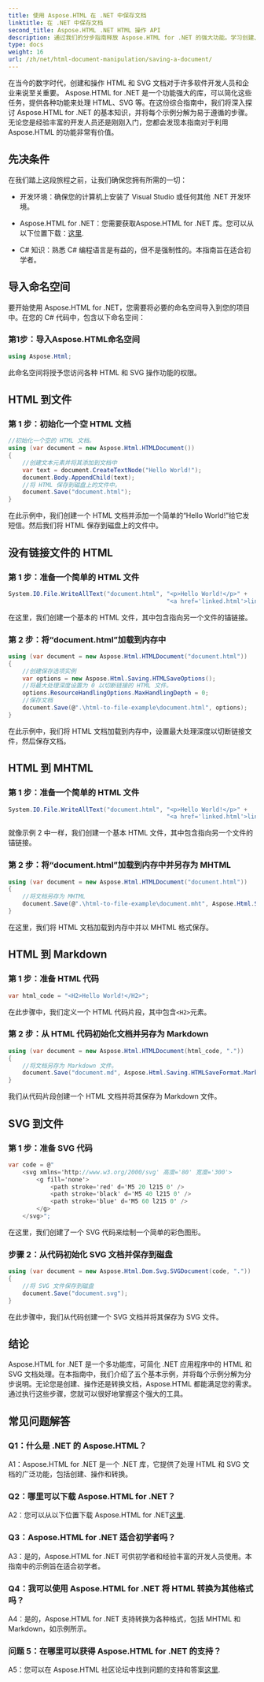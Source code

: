 ```yaml
---
title: 使用 Aspose.HTML 在 .NET 中保存文档
linktitle: 在 .NET 中保存文档
second_title: Aspose.HTML .NET HTML 操作 API
description: 通过我们的分步指南释放 Aspose.HTML for .NET 的强大功能。学习创建、操作和转换 HTML 和 SVG 文档
type: docs
weight: 16
url: /zh/net/html-document-manipulation/saving-a-document/
---
```


在当今的数字时代，创建和操作 HTML 和 SVG 文档对于许多软件开发人员和企业来说至关重要。 Aspose.HTML for .NET 是一个功能强大的库，可以简化这些任务，提供各种功能来处理 HTML、SVG 等。在这份综合指南中，我们将深入探讨 Aspose.HTML for .NET 的基本知识，并将每个示例分解为易于遵循的步骤。无论您是经验丰富的开发人员还是刚刚入门，您都会发现本指南对于利用 Aspose.HTML 的功能非常有价值。

## 先决条件

在我们踏上这段旅程之前，让我们确保您拥有所需的一切：

- 开发环境：确保您的计算机上安装了 Visual Studio 或任何其他 .NET 开发环境。

-  Aspose.HTML for .NET：您需要获取Aspose.HTML for .NET 库。您可以从以下位置下载：[这里](https://releases.aspose.com/html/net/).

- C# 知识：熟悉 C# 编程语言是有益的，但不是强制性的。本指南旨在适合初学者。

## 导入命名空间

要开始使用 Aspose.HTML for .NET，您需要将必要的命名空间导入到您的项目中。在您的 C# 代码中，包含以下命名空间：

### 第1步：导入Aspose.HTML命名空间
```csharp
using Aspose.Html;
```

此命名空间将授予您访问各种 HTML 和 SVG 操作功能的权限。

## HTML 到文件

### 第 1 步：初始化一个空 HTML 文档
```csharp
//初始化一个空的 HTML 文档。
using (var document = new Aspose.Html.HTMLDocument())
{
    //创建文本元素并将其添加到文档中
    var text = document.CreateTextNode("Hello World!");
    document.Body.AppendChild(text);
    //将 HTML 保存到磁盘上的文件中。
    document.Save("document.html");
}
```

在此示例中，我们创建一个 HTML 文档并添加一个简单的“Hello World!”给它发短信。然后我们将 HTML 保存到磁盘上的文件中。

## 没有链接文件的 HTML

### 第 1 步：准备一个简单的 HTML 文件
```csharp
System.IO.File.WriteAllText("document.html", "<p>Hello World!</p>" +
                                             "<a href='linked.html'>linked file</a>");
```

在这里，我们创建一个基本的 HTML 文件，其中包含指向另一个文件的锚链接。

### 第 2 步：将“document.html”加载到内存中
```csharp
using (var document = new Aspose.Html.HTMLDocument("document.html"))
{
    //创建保存选项实例
    var options = new Aspose.Html.Saving.HTMLSaveOptions();
    //将最大处理深度设置为 0 以切断链接的 HTML 文件。
    options.ResourceHandlingOptions.MaxHandlingDepth = 0;
    //保存文档
    document.Save(@".\html-to-file-example\document.html", options);
}
```

在此示例中，我们将 HTML 文档加载到内存中，设置最大处理深度以切断链接文件，然后保存文档。 

## HTML 到 MHTML

### 第 1 步：准备一个简单的 HTML 文件
```csharp
System.IO.File.WriteAllText("document.html", "<p>Hello World!</p>" +
                                             "<a href='linked.html'>linked file</a>");
```

就像示例 2 中一样，我们创建一个基本 HTML 文件，其中包含指向另一个文件的锚链接。

### 第 2 步：将“document.html”加载到内存中并另存为 MHTML
```csharp
using (var document = new Aspose.Html.HTMLDocument("document.html"))
{
    //将文档另存为 MHTML
    document.Save(@".\html-to-file-example\document.mht", Aspose.Html.Saving.HTMLSaveFormat.MHTML);
}
```

在这里，我们将 HTML 文档加载到内存中并以 MHTML 格式保存。

## HTML 到 Markdown

### 第 1 步：准备 HTML 代码
```csharp
var html_code = "<H2>Hello World!</H2>";
```

在此步骤中，我们定义一个 HTML 代码片段，其中包含`<H2>`元素。

### 第 2 步：从 HTML 代码初始化文档并另存为 Markdown
```csharp
using (var document = new Aspose.Html.HTMLDocument(html_code, "."))
{
    //将文档另存为 Markdown 文件。
    document.Save("document.md", Aspose.Html.Saving.HTMLSaveFormat.Markdown);
}
```

我们从代码片段创建一个 HTML 文档并将其保存为 Markdown 文件。

## SVG 到文件

### 第 1 步：准备 SVG 代码
```csharp
var code = @"
    <svg xmlns='http://www.w3.org/2000/svg' 高度='80' 宽度='300'>
        <g fill='none'>
            <path stroke='red' d='M5 20 l215 0' />
            <path stroke='black' d='M5 40 l215 0' />
            <path stroke='blue' d='M5 60 l215 0' />
        </g>
    </svg>";
```

在这里，我们创建了一个 SVG 代码来绘制一个简单的彩色图形。

### 步骤 2：从代码初始化 SVG 文档并保存到磁盘
```csharp
using (var document = new Aspose.Html.Dom.Svg.SVGDocument(code, "."))
{
    //将 SVG 文件保存到磁盘
    document.Save("document.svg");
}
```

在此步骤中，我们从代码创建一个 SVG 文档并将其保存为 SVG 文件。

## 结论

Aspose.HTML for .NET 是一个多功能库，可简化 .NET 应用程序中的 HTML 和 SVG 文档处理。在本指南中，我们介绍了五个基本示例，并将每个示例分解为分步说明。无论您是创建、操作还是转换文档，Aspose.HTML 都能满足您的需求。通过执行这些步骤，您就可以很好地掌握这个强大的工具。

## 常见问题解答

### Q1：什么是 .NET 的 Aspose.HTML？

A1：Aspose.HTML for .NET 是一个 .NET 库，它提供了处理 HTML 和 SVG 文档的广泛功能，包括创建、操作和转换。

### Q2：哪里可以下载 Aspose.HTML for .NET？

 A2：您可以从以下位置下载 Aspose.HTML for .NET[这里](https://releases.aspose.com/html/net/).

### Q3：Aspose.HTML for .NET 适合初学者吗？

A3：是的，Aspose.HTML for .NET 可供初学者和经验丰富的开发人员使用。本指南中的示例旨在适合初学者。

### Q4：我可以使用 Aspose.HTML for .NET 将 HTML 转换为其他格式吗？

A4：是的，Aspose.HTML for .NET 支持转换为各种格式，包括 MHTML 和 Markdown，如示例所示。

### 问题 5：在哪里可以获得 Aspose.HTML for .NET 的支持？

 A5：您可以在 Aspose.HTML 社区论坛中找到问题的支持和答案[这里](https://forum.aspose.com/).